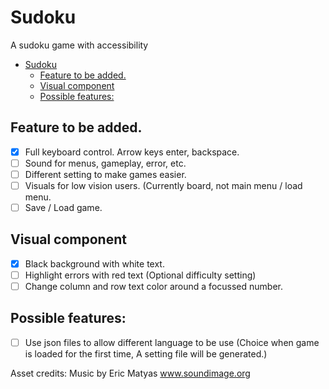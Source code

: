 # Sudoku
 A sudoku game with accessibility
- [Sudoku](#sudoku)
  - [Feature to be added.](#feature-to-be-added)
  - [Visual component](#visual-component)
  - [Possible features:](#possible-features)

## Feature to be added.
- [x] Full keyboard control. Arrow keys enter, backspace.
- [ ] Sound for menus, gameplay, error, etc.
- [ ] Different setting to make games easier.
- [ ] Visuals for low vision users. (Currently board, not main menu / load menu.
- [ ] Save / Load game.

## Visual component
- [x] Black background with white text.
- [ ] Highlight errors with red text (Optional difficulty setting)
- [ ] Change column and row text color  around a focussed number.

## Possible features:
- [ ] Use json files to allow different language to be use (Choice when game is
  loaded for the first time, A setting file will be generated.)
  
Asset credits:
Music by Eric Matyas
www.soundimage.org